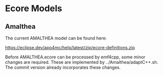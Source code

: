 # Ecore Models

## Amalthea

The current AMALTHEA model can be found here:

https://eclipse.dev/app4mc/help/latest/zip/ecore-definitions.zip

Before AMALTHEA.ecore can be processed by emf4cpp, some minor changes are
required. These are implemented by ../Amalthea/adaptC++.sh. The commit version
already incorporates these changes.
